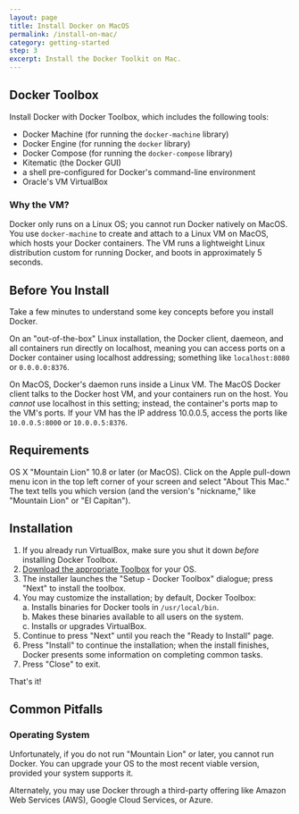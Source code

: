 ```yaml
---
layout: page
title: Install Docker on MacOS
permalink: /install-on-mac/
category: getting-started
step: 3
excerpt: Install the Docker Toolkit on Mac.
---
```


## Docker Toolbox

Install Docker with Docker Toolbox, which includes the following tools:

* Docker Machine (for running the `docker-machine` library)
* Docker Engine (for running the `docker` library)
* Docker Compose (for running the `docker-compose` library)
* Kitematic (the Docker GUI)
* a shell pre-configured for Docker's command-line environment
* Oracle's VM VirtualBox

### Why the VM?

Docker only runs on a Linux OS; you cannot run Docker natively on MacOS. You use `docker-machine` to create and attach to a Linux VM on MacOS, which hosts your Docker containers. The VM runs a lightweight Linux distribution custom for running Docker, and boots in approximately 5 seconds.

## Before You Install

Take a few minutes to understand some key concepts before you install Docker.

On an "out-of-the-box" Linux installation, the Docker client, daemeon, and all containers run directly on localhost, meaning you can access ports on a Docker container using localhost addressing; something like `localhost:8080` or `0.0.0.0:8376`.

On MacOS, Docker's daemon runs inside a Linux VM. The MacOS Docker client talks to the Docker host VM, and your containers run on the host. You *cannot* use localhost in this setting; instead, the container's ports map to the VM's ports. If your VM has the IP address 10.0.0.5, access the ports like `10.0.0.5:8000` or `10.0.0.5:8376`.

## Requirements

OS X "Mountain Lion" 10.8 or later (or MacOS).
Click on the Apple pull-down menu icon in the top left corner of your screen and select "About This Mac." The text tells you which version (and the version's "nickname," like "Mountain Lion" or "El Capitan").

## Installation

1. If you already run VirtualBox, make sure you shut it down *before* installing Docker Toolbox.
2. [Download the appropriate Toolbox](https://www.docker.com/products/docker-toolbox) for your OS.
3. The installer launches the "Setup - Docker Toolbox" dialogue; press "Next" to install the toolbox.
4. You may customize the installation; by default, Docker Toolbox:<br>
    a. Installs binaries for Docker tools in `/usr/local/bin`.<br>
    b. Makes these binaries available to all users on the system.<br>
    c. Installs or upgrades VirtualBox.<br>
5. Continue to press "Next" until you reach the "Ready to Install" page.
6. Press "Install" to continue the installation; when the install finishes, Docker presents some information on completing common tasks.
7. Press "Close" to exit.

That's it!

## Common Pitfalls

### Operating System

Unfortunately, if you do not run "Mountain Lion" or later, you cannot run Docker. You can upgrade your OS to the most recent viable version, provided your system supports it.

Alternately, you may use Docker through a third-party offering like Amazon Web Services (AWS), Google Cloud Services, or Azure.